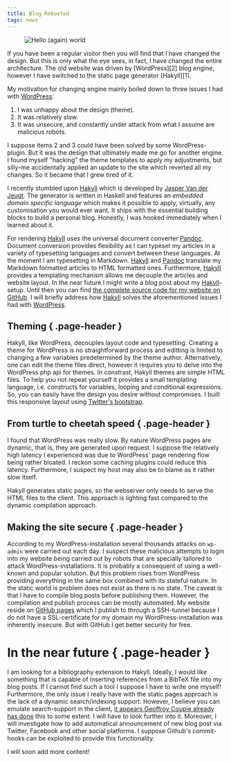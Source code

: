 ```yaml
---
title: Blog Rebooted
tags: news
---
```

<figure class="feature-image">
 <img alt="Hello (again) world" src="http://placehold.it/400x200&amp;text=Hello%20(again)%20world" class="img-responsive center-block" />
</figure>
If you have been a regular visitor then you will find that I have changed the design.
But this is only what the eye sees, in fact, I have changed the entire architecture.
The old website was driven by [WordPress][2] blog engine, however I have switched to the static page generator [Hakyll][1].
<!--more-->

My motivation for changing engine mainly boiled down to three issues I had with [WordPress][2]:

1. I was unhappy about the design (theme).
2. It was relatively slow.
3. It was unsecure, and constantly under attack from what I assume are malicious robots.

I suppose items 2 and 3 could have been solved by some WordPress-plugin. But it was the design that ultimately made me go for another engine.
I found myself "hacking" the theme templates to apply my adjustments, but silly-me accidentally applied an update to the site which reverted all my changes.
So it became that I grew tired of it.

I recently stumbled upon [Hakyll][1] which is developed by [Jasper Van der Jeugt](http://jaspervdj.be).
The generator is written in Haskell and features an *embedded domain specific language* which makes it possible to apply, virtually, any customisation you would ever want.
It ships with the essential building blocks to build a personal blog.
Honestly, I was hooked immediately when I learned about it.

For rendering [Hakyll][1] uses the universal document converter [Pandoc][3]. Document conversion provides flexibility as I can typeset my articles in a variety of typesetting languages and convert between these languages. At the moment I am typesetting in Markdown. [Hakyll][1] and [Pandoc][3] translate my Markdown formatted articles to HTML formatted ones. Furthermore, [Hakyll][1] provides a templating mechanism allows me decouple the articles and website layout. In the near future I might write a blog post about my [Hakyll][1]-setup. Until then you can find [the complete source code for my website on GitHub](https://github.com/dhil/dhil.github.io).
I will briefly address how [Hakyll][1] solves the aforementioned issues I had with [WordPress][2].

## Theming { .page-header }
Hakyll, like WordPress, decouples layout code and typesetting. Creating a theme for WordPress is no straightforward process and editting is limited to changing a few variables predetermined by the theme author. Alternatively, one can edit the theme files direct, however it requires you to delve into the WordPress php api for themes.
In constrast, Hakyll themes are simple HTML files. To help you not repeat yourself it provides a small templating language, i.e. constructs for variables, looping and conditional expressions.
So, you can easily have the design you desire without compromises. I built this responsive layout using [Twitter's bootstrap](https://getbootstrap.com).

## From turtle to cheetah speed { .page-header }
I found that WordPress was really slow. By nature WordPress pages are dynamic, that is, they are generated upon request. I suppose the relatively high latency I experienced was due to WordPress' page rendering flow being rather bloated. I reckon some caching plugins could reduce this latency. Furthermore, I suspect my host may also be to blame as it rather slow itself.

Hakyll generates static pages, so the webserver only needs to serve the HTML files to the client. This approach is lighting fast compared to the dynamic compilation approach.

## Making the site secure { .page-header }
According to my WordPress-installation several thousands attacks on `wp-admin` were carried out each day. I suspect these malicious attempts to login into my website being carried out by robots that are specially tailored to attack WordPress-installations. It is probably a consequent of using a well-known and popular solution. But this problem rises from WordPress providing everything in the same box combined with its stateful nature. In the static world is problem does not exist as there is no state.
The caveat is that I have to compile blog posts before publishing them. However, the compilation and publish process can be mostly automated. My website reside on [GitHub pages](https://pages.github.com/) which I publish to through a SSH-tunnel because I do not have a SSL-certificate for my domain my WordPress-installation was inherently insecure. But with GitHub I get better security for free.


# In the near future { .page-header }
I am looking for a bibliography extension to Hakyll. Ideally, I would like something that is capable of inserting references from a BibTeX file into my blog posts. If I cannot find such a tool I suppose I have to write one myself! Furthermore, the only issue I really have with the static pages approach is the lack of a dynamic search/indexing support. However, I believe you can emulate search-support in the client, [it appears Geoffroy Coupie already has done](https://github.com/Geal/hakyll-search-prototype) this to some extent. I will have to look further into it. Moreover, I will investigate how to add automatical announcement of new blog post via Twitter, Facebook and other social platforms. I suppose Github's commit-hooks can be exploited to provide this functionality.

I will soon add more content!

[1]: http://jaspervdj.be/hakyll/
[2]: https://www.wordpress.com
[3]: http://pandoc.org